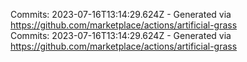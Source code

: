 Commits: 2023-07-16T13:14:29.624Z - Generated via https://github.com/marketplace/actions/artificial-grass
<br>
Commits: 2023-07-16T13:14:29.624Z - Generated via https://github.com/marketplace/actions/artificial-grass
<br>
